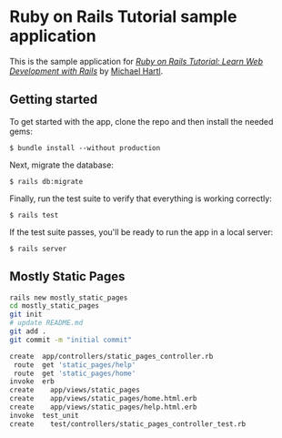 # Ruby on Rails Tutorial sample application

This is the sample application for
[*Ruby on Rails Tutorial:
Learn Web Development with Rails*](http://www.railstutorial.org/)
by [Michael Hartl](http://www.michaelhartl.com/).

## Getting started

To get started with the app, clone the repo and then install the needed gems:

```
$ bundle install --without production
```

Next, migrate the database:

```
$ rails db:migrate
```

Finally, run the test suite to verify that everything is working correctly:

```
$ rails test
```

If the test suite passes, you'll be ready to run the app in a local server:

```
$ rails server
```

## Mostly Static Pages

```sh
rails new mostly_static_pages
cd mostly_static_pages
git init
# update README.md
git add .
git commit -m "initial commit"
```

```sh
create  app/controllers/static_pages_controller.rb
 route  get 'static_pages/help'
 route  get 'static_pages/home'
invoke  erb
create    app/views/static_pages
create    app/views/static_pages/home.html.erb
create    app/views/static_pages/help.html.erb
invoke  test_unit
create    test/controllers/static_pages_controller_test.rb
```
